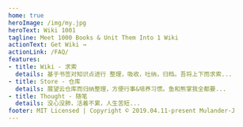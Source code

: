 ```yaml
---
home: true
heroImage: /img/my.jpg
heroText: Wiki 1001
tagline: Meet 1000 Books & Unit Them Into 1 Wiki
actionText: Get Wiki →
actionLink: /FAQ/
features:
- title: Wiki - 求索
  details: 基于书签对知识点进行 整理，吸收，吐纳，归档。吾将上下而求索...
- title: Store - 仓库
  details: 展望云仓库而归纳整理，方便行事&培养习惯。鱼和熊掌我全都要...
- title: Thought - 随笔
  details: 没心没肺，活着不累，人生苦短...
footer: MIT Licensed | Copyright © 2019.04.11-present Mulander-J
---
```

<!-- ![钱不多](https://image.baidu.com/search/detail?ct=503316480&z=0&ipn=d&word=%E5%A4%B4%E4%B8%8A%E9%95%BF%E8%8D%89%E5%9B%BE%E7%89%87%20%E6%94%BE%E8%82%86&step_word=&hs=2&pn=2&spn=0&di=135719949420&pi=0&rn=1&tn=baiduimagedetail&is=0%2C0&istype=2&ie=utf-8&oe=utf-8&in=&cl=2&lm=-1&st=-1&cs=3340069667%2C4031777474&os=1189314815%2C2950976347&simid=0%2C0&adpicid=0&lpn=0&ln=1843&fr=&fmq=1554888602618_R&fm=result&ic=&s=undefined&hd=&latest=&copyright=&se=&sme=&tab=0&width=&height=&face=undefined&ist=&jit=&cg=&bdtype=0&oriquery=&objurl=http%3A%2F%2Fb-ssl.duitang.com%2Fuploads%2Fitem%2F201408%2F04%2F20140804165606_8vVaB.thumb.700_0.jpeg&fromurl=ippr_z2C%24qAzdH3FAzdH3Fooo_z%26e3B17tpwg2_z%26e3Bv54AzdH3Fks52AzdH3F%3Ft1%3D80l88lnlc&gsm=0&rpstart=0&rpnum=0&islist=&querylist=&force=undefined "别看我，我害羞") -->
